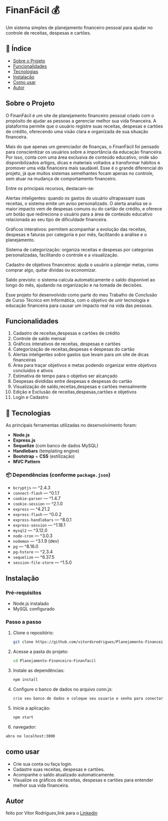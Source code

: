 # FinanFácil 💰

Um sistema simples de planejamento financeiro pessoal para ajudar no controle de receitas, despesas e cartões.

## 📑 Índice

- [Sobre o Projeto](#sobre-o-projeto)
- [Funcionalidades](#funcionalidades)
- [Tecnologias](#-tecnologias)
- [Instalação](#instalação)
- [Como usar](#como-usar)
- [Autor](#autor)


## Sobre o Projeto

  O FinanFácil é um site de planejamento financeiro pessoal criado com o propósito de ajudar as pessoas a gerenciar melhor sua vida financeira. A plataforma permite que o usuário registre suas receitas, despesas e cartões de crédito, oferecendo uma visão clara e organizada de sua situação financeira.

Mais do que apenas um gerenciador de finanças, o FinanFácil foi pensado para conscientizar os usuários sobre a importância da educação financeira. Por isso, conta com uma área exclusiva de conteúdo educativo, onde são disponibilizados artigos, dicas e materiais voltados a transformar hábitos e promover uma vida financeira mais saudável. Esse é o grande diferencial do projeto, já que muitos sistemas semelhantes focam apenas no controle, sem atuar na mudança de comportamento financeiro.

Entre os principais recursos, destacam-se:

Alertas inteligentes: quando os gastos do usuário ultrapassam suas receitas, o sistema emite um aviso personalizado. O alerta analisa se o maior impacto vem de despesas comuns ou do cartão de crédito, e oferece um botão que redireciona o usuário para a área de conteúdo educativo relacionada ao seu tipo de dificuldade financeira.

Gráficos interativos: permitem acompanhar a evolução das receitas, despesas e faturas por categoria e por mês, facilitando a análise e o planejamento.

Sistema de categorização: organiza receitas e despesas por categorias personalizadas, facilitando o controle e a visualização.

Cadastro de objetivos financeiros: ajuda o usuário a planejar metas, como comprar algo, quitar dívidas ou economizar.

Saldo previsto: o sistema calcula automaticamente o saldo disponível ao longo do mês, ajudando na organização e na tomada de decisões.

Esse projeto foi desenvolvido como parte do meu Trabalho de Conclusão de Curso Técnico em Informática, com o objetivo de unir tecnologia e educação financeira para causar um impacto real na vida das pessoas.

## Funcionalidades

1. Cadastro de receitas,despesas e cartões de crédito
2. Controle de saldo mensal
3. Gráficos interativos de receitas, despesas e cartões
4. Categorização de receitas,despesas e despesas do cartão
5. Alertas inteligentes sobre gastos que levam para um site de dicas financeiras
6. Area para traçar objetivos e metas podendo organizar entre objetivos concluidos e ativos
7. Estimativa de tempo para o objetivo ser alcançado
8. Despesas divididas entre despesas e despesas do cartão
9. Visualização de saldo,receitas,despesas e cartões mensalmente
10. Edição e Exclusão de receitas,despesas,cartões e objetivos
11. Login e Cadastro

## 🚀 Tecnologias

As principais ferramentas utilizadas no desenvolvimento foram:
- **Node.js**
- **Express.js**
- **Sequelize** (com banco de dados MySQL)
- **Handlebars** (templating engine)
- **Bootstrap** + **CSS** (estilização)
- **MVC Pattern**

### 📦 Dependências (conforme `package.json`)
- `bcryptjs` — ^2.4.3  
- `connect-flash` — ^0.1.1  
- `cookie-parser` — ^1.4.7  
- `cookie-session` — ^2.1.0  
- `express` — ^4.21.2  
- `express-flash` — ^0.0.2  
- `express-handlebars` — ^8.0.1  
- `express-session` — ^1.18.1  
- `mysql2` — ^3.12.0  
- `node-cron` — ^3.0.3  
- `nodemon` — ^3.1.9 (dev)  
- `pg` — ^8.16.0  
- `pg-hstore` — ^2.3.4  
- `sequelize` — ^6.37.5  
- `session-file-store` — ^1.5.0

## Instalação

### Pré-requisitos
- Node.js instalado  
- MySQL configurado  

### Passo a passo
1. Clone o repositório:
   ```bash
   git clone https://github.com/vitordsrodrigues/Planejamento-Financeiro-Finanfacil.git
2. Acesse a pasta do projeto:
   ```bash
   cd Planejamento-Financeiro-Finanfacil
4. Instale as dependências:
   ```bash
   npm install
6. Configure o banco de dados no arquivo conn.js:
   ```bash
   crie seu banco de dados e coloque seu usuario e senha para conectar
8. Inicie a aplicação:
   ```bash
   npm start
9. navegador:
  ```bash
  abra no localhost:3000
```
## como usar
* Crie sua conta ou faça login.
* Cadastre suas receitas, despesas e cartões.
* Acompanhe o saldo atualizado automaticamente.
* Visualize os gráficos de receitas, despesas e cartões para entender melhor sua vida financeira.

## Autor
feito por Vitor Rodrigues,link para o
[Linkedin](https://www.linkedin.com/in/vitor-mario-rodrigues)




